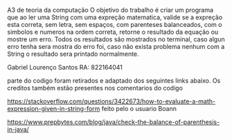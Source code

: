 A3 de teoria da computação 
O objetivo do trabalho é criar um programa que ao ler uma String com uma expreção matematica, valide se a expreção esta correta, sem letra, sem espaços, com parenteses balanceados, com o simbolos e numeros na ordem correta, retorne o resultado da equação ou mostre um erro.
Todos os resultados são mostrados no terminal, caso algun erro tenha sera mostra do erro foi, caso não exista problema nenhum com a String o resultado sera printado normalmente. 

Gabriel Lourenço Santos RA: 822164041

parte do codigo foram retirados e adaptado dos seguintes links abaixo. Os creditos também estão presentes nos comentarios do codigo

https://stackoverflow.com/questions/3422673/how-to-evaluate-a-math-expression-given-in-string-form
feito pelo o usuario Boann

https://www.prepbytes.com/blog/java/check-the-balance-of-parenthesis-in-java/


